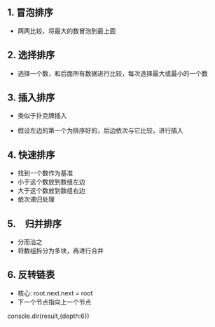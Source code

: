 ## 1. 冒泡排序

- 两两比较，将最大的数冒泡到最上面

## 2. 选择排序

- 选择一个数，和后面所有数据进行比较，每次选择最大或最小的一个数


## 3. 插入排序

- 类似于扑克牌插入

- 假设左边的第一个为排序好的，后边依次与它比较，进行插入

## 4. 快速排序

- 找到一个数作为基准
- 小于这个数放到数组左边
- 大于这个数放到数组右边
- 依次递归处理

## 5.　归并排序

- 分而治之
- 将数组拆分为多块，再进行合并

## 6. 反转链表

- 核心: root.next.next = root
- 下一个节点指向上一个节点



console.dir(result,{depth:6})


